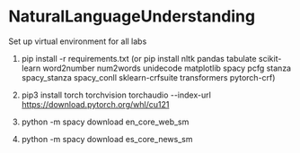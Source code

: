 # NaturalLanguageUnderstanding

Set up virtual environment for all labs

1. pip install -r requirements.txt
(or
pip install nltk pandas tabulate scikit-learn word2number num2words unidecode matplotlib spacy pcfg stanza spacy_stanza spacy_conll sklearn-crfsuite transformers pytorch-crf)
    

2. pip3 install torch torchvision torchaudio --index-url https://download.pytorch.org/whl/cu121
3. python -m spacy download en_core_web_sm
4. python -m spacy download es_core_news_sm
